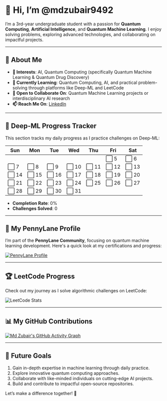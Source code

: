 # 👋 Hi, I’m @mdzubair9492  

I’m a 3rd-year undergraduate student with a passion for **Quantum Computing**, **Artificial Intelligence**, and **Quantum Machine Learning**. I enjoy solving problems, exploring advanced technologies, and collaborating on impactful projects.  

---

## 🌟 About Me  
- **👀 Interests**: AI, Quantum Computing (specifically Quantum Machine Learning & Quantum Drug Discovery)  
- **🌱 Currently Learning**: Quantum Computing, AI, and practical problem-solving through platforms like Deep-ML and LeetCode  
- **💞️ Open to Collaborate On**: Quantum Machine Learning projects or interdisciplinary AI research  
- **📫 Reach Me On**: [LinkedIn](https://www.linkedin.com/in/md-zubair-419242227/)  

---

## 🧠 Deep-ML Progress Tracker  
This section tracks my daily progress as I practice challenges on Deep-ML:  

| Sun | Mon | Tue | Wed | Thu | Fri | Sat |
|-----|-----|-----|-----|-----|-----|-----|
|     |     |     |     |     | ⬜ 5 | ⬜ 6 |
| ⬜ 7 | ⬜ 8 | ⬜ 9 | ⬜ 10 | ⬜ 11 | ⬜ 12 | ⬜ 13 |
| ⬜ 14 | ⬜ 15 | ⬜ 16 | ⬜ 17 | ⬜ 18 | ⬜ 19 | ⬜ 20 |
| ⬜ 21 | ⬜ 22 | ⬜ 23 | ⬜ 24 | ⬜ 25 | ⬜ 26 | ⬜ 27 |
| ⬜ 28 | ⬜ 29 | ⬜ 30 | ⬜ 31 |     |     |     |

- **Completion Rate**: 0%  
- **Challenges Solved**: 0  

---

## 🏅 My PennyLane Profile  
I’m part of the **PennyLane Community**, focusing on quantum machine learning development. Here's a quick look at my certifications and progress:  

[![PennyLane Profile](https://your-pennylane-profile-link.com)](https://pennylane.ai/profile/MdZubair)  

---

## 🏆 LeetCode Progress  
Check out my journey as I solve algorithmic challenges on LeetCode:  

![LeetCode Stats](https://leetcode-stats.vercel.app/api?username=mz548492&theme=dark)  

---

## 📊 My GitHub Contributions

[![Md Zubair's GitHub Activity Graph](https://github-readme-activity-graph.vercel.app/graph?username=mdzubair9492&theme=github)](https://github.com/ashutosh00710/github-readme-activity-graph)



---

## 🚀 Future Goals  
1. Gain in-depth expertise in machine learning through daily practice.  
2. Explore innovative quantum computing approaches.  
3. Collaborate with like-minded individuals on cutting-edge AI projects.  
4. Build and contribute to impactful open-source repositories.  

Let’s make a difference together! 🌌  



<!---
mdzubair9492/mdzubair9492 is a ✨ special ✨ repository because its `README.md` (this file) appears on your GitHub profile.
You can click the Preview link to take a look at your changes.
--->
